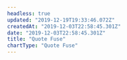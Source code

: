 ```yaml
---
headless: true
updated: "2019-12-19T19:33:46.072Z"
createdAt: "2019-12-03T22:58:45.301Z"
date: "2019-12-03T22:58:45.301Z"
title: "Quote Fuse"
chartType: "Quote Fuse"
---
```


